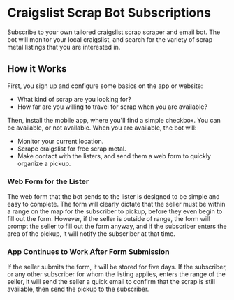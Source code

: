 # Craigslist Scrap Bot Subscriptions

Subscribe to your own tailored craigslist scrap scraper and email bot. The bot
will monitor your local craigslist, and search for the variety of scrap metal
listings that you are interested in.

## How it Works

First, you sign up and configure some basics on the app or website:

- What kind of scrap are you looking for?
- How far are you willing to travel for scrap when you are available?

Then, install the mobile app, where you'll find a simple checkbox. You can
be available, or not available. When you are available, the bot will:

- Monitor your current location.
- Scrape craigslist for free scrap metal.
- Make contact with the listers, and send them a web form to quickly organize
  a pickup.

### Web Form for the Lister

The web form that the bot sends to the lister is designed to be simple and
easy to complete. The form will clearly dictate that the seller must be within
a range on the map for the subscriber to pickup, before they even begin to fill out
the form. However, if the seller is outside of range, the form will prompt the
seller to fill out the form anyway, and if the subscriber enters the area of
the pickup, it will notify the subscriber at that time.

### App Continues to Work After Form Submission

If the seller submits the form, it will be stored for five days. If the
subscriber, or any other subscriber for whom the listing applies, enters the
range of the seller, it will send the seller a quick email to confirm that
the scrap is still available, then send the pickup to the subscriber.
